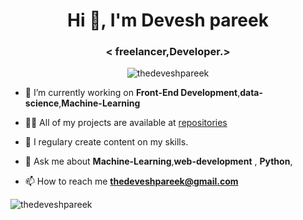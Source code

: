 <h1 align="center">Hi 👋, I'm Devesh pareek</h1>
<h3 align="center">&lt;  freelancer,Developer.&gt;</h3>
<p align="center"> <img src="https://komarev.com/ghpvc/?username=thedeveshpareek" alt="thedeveshpareek" /> </p>

- 🔭 I’m currently working on **Front-End Development**,**data-science**,**Machine-Learning**

- 👨‍💻 All of my projects are available at [repositories](https://github.com/thedeveshpareek?tab=repositories)

- 📝 I regulary create content on my skills.

- 💬 Ask me about **Machine-Learning**,**web-development** , **Python**, 

- 📫 How to reach me **thedeveshpareek@gmail.com**



<p align="left"> <img src="https://github-readme-stats.vercel.app/api?username=thedeveshpareek&show_icons=true&theme=synthwave" alt="thedeveshpareek" /> </p>
